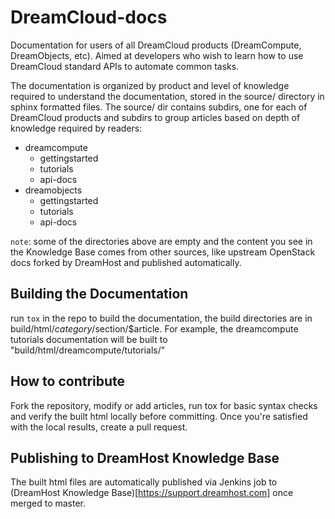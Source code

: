 # DreamCloud-docs
Documentation for users of all DreamCloud products (DreamCompute,
DreamObjects, etc). Aimed at developers who wish to learn how to use
DreamCloud standard APIs to automate common tasks.

The documentation is organized by product and level of knowledge
required to understand the documentation, stored in the source/
directory in sphinx formatted files. The source/ dir contains subdirs,
one for each of DreamCloud products and subdirs to group articles
based on depth of knowledge required by readers:

 - dreamcompute
   - gettingstarted
   - tutorials
   - api-docs
 - dreamobjects
   - gettingstarted
   - tutorials
   - api-docs

 ```note```: some of the directories above are empty and the content
you see in the Knowledge Base comes from other sources, like upstream
OpenStack docs forked by DreamHost and published automatically.

Building the Documentation
--------------------------

run `tox` in the repo to build the documentation, the build
directories are in build/html/$category/$section/$article. For
example, the dreamcompute tutorials documentation will be built to    
"build/html/dreamcompute/tutorials/"

How to contribute
-----------------

Fork the repository, modify or add articles, run tox for basic syntax
checks and verify the built html locally before committing. Once
you're satisfied with the local results, create a pull request.

Publishing to DreamHost Knowledge Base
--------------------------------------

The built html files are automatically published via Jenkins job to
(DreamHost Knowledge Base)[https://support.dreamhost.com] once merged
to master.
